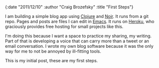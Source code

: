 {:date "2011/12/10" :author "Craig Brozefsky" :title "First Steps"}

I am building a simple blog app using
[Clojure](http://www.clojure.org) and [Noir](http://www.webnoir.org).
It runs from a git repo. Pages and posts are files I can edit in
[Emacs](http://www.gnu.org/s/emacs).  It runs on
[Heroku](http://www.heroku.com), who graciously provides free hosting
for small projects like this.

I'm doing this because I want a space to practice my sharing, my
writing.  Part of that is developing a voice that can carry more than
a tweet or an email conversation.  I wrote my own blog software
because it was the only way for me to not be annoyed by ill-fitting
tools.

This is my initial post, these are my first steps.


